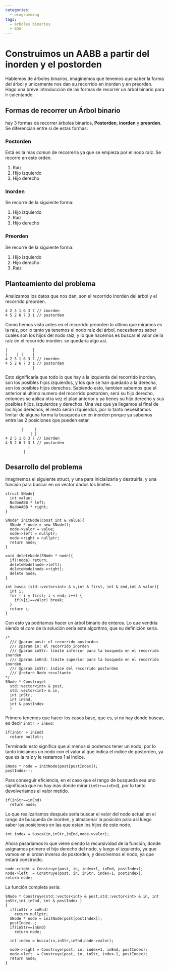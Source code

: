 ```yaml
---
categories:
  - programming
tags:
  - árboles binarios
  - EDA
---
```

# Construimos un AABB a partir del inorden y el postorden
Hablemos de árboles binarios, imaginemos que tenemos que saber la forma del árbol y unicamente nos dan su recorrido en inorden y en preorden. Hago una breve introducción de las formas de recorrer un árbol binario para ir calentando.
## Formas de recorrer un Árbol binario
hay 3 formas de recorrer árboles binarios, **Postorden**, **inorden** y **preorden**. Se diferencian entre sí de estas formas:
### Postorden
Está es la mas comun de recorrerla ya que se empieza por el nodo raíz. Se recorre en este orden.
1. Raíz
2. Hijo izquierdo
3. Hijo derecho

### Inorden
Se recorre de la siguiente forma:
1. Hijo izquierdo
2. Raíz
3. Hijo derecho

### Preorden
Se recorre de la siguiente forma:
1. Hijo izquierdo
3. Hijo derecho
2. Raíz

## Planteamiento del problema
Analizamos los datos que nos dan, son el recorrido inorden del árbol y el recorrido preorden.
```
4 2 5 1 6 3 7 // inorden
4 5 2 6 7 3 1 // postorden
```
Como hemos visto antes en el recorrido preorden lo ultimo que miramos es la raíz, por lo tanto ya tenemos el nodo raíz del árbol, necesitamos saber cuales son los hijos del nodo raiz, y lo que hacemos es buscar el valor de la raíz en el recorrido inorden. se quedaría algo así.
```
|           |
|    | |    |
4 2 5 1 6 3 7 // inorden
4 5 2 6 7 3 1 // postorden
            |
```
Esto significaría que todo lo que hay a la izquierda del recorrido inorden, son los posibles hijos izquierdos, y los que se han quedado a la derecha, son los posibles hijos derechos.
Sabiendo esto, tambíen sabemos que el anterior al ultimo numero del recorrido postorden, será su hijo derecho, entonces se aplica otra vez el plan anterior y ya tienes su hijo derecho y sus posibles hijos, izquierdos y derechos. Una vez que ya llegamos al final de los hijos derechos, el resto serán izquierdos, por lo tanto necesitamos limitar de alguna forma la busqueda en en inorden porque ya sabemos entre las 2 posiciones que pueden estar.
```
       |     |
           | |
4 2 5 1 6 3 7 // inorden
4 5 2 6 7 3 1 // postorden
          |
        |
```
## Desarrollo del problema
Imaginemos el siguiente struct, y una para inicializarla y destruirla, y una función para buscar en un vector dados los limites.
```
struct SNode{
  int value;
  NodoAABB * left;
  NodoAABB * right;
}

SNode* initNode(const int & value){
  SNode * node = new SNode();
  node->valor = value;
  node->left = nullptr;
  node->right = nullptr;
  return node;
}

void deleteNode(SNode * node){
  if(!node) return;
  deleteNode(node->left);
  deleteNode(node->right);
  delete node;
}

int busca (std::vector<int> & v,int & first, int & end,int & valor){
  int i;
  for ( i = first; i < end; i++) {
    if(v[i]==valor) break;
  }
  return i;
}
```
Con esto ya podriamos hacer un árbol binario de enteros. Lo que vendría siendo el *core* de la solución sería este algoritmo, que su definición sería.
```
/*
  /// @param post: el recorrido postorden
  /// @param in: el recorrido inorden
  /// @param inStr: límite inferior para la busqueda en el recorrido inorden
  /// @param inEnd: límite superior para la busqueda en el recorrido inorden
  /// @param inStr: índice del recorrido postorden
  /// @return Nodo resultante
*/
SNode * Construye(
  std::vector<int> & post,
  std::vector<int> & in,
  int inStr,
  int inEnd,
  int & postIndex
  )
```
Primero tenemos que hacer los casos base, que es, si no hay donde buscar, es decir `inStr > inEnd`:
```
if(inStr > inEnd)
  return nullptr;
```
Terminado esto significa que al menos si podemos tener un nodo, por lo tanto iniciamos un nodo con el valor al que indica el indice de postorden, ya que es la raíz y le restamos 1 al indice.
```
SNode * node = initNode(post[postIndex]);
postIndex--;
```
Para conseguir eficiencia, en el caso que el rango de busqueda sea uno significará que no hay más donde mirar (`inStr==inEnd`), por lo tanto devolveriamos el valor metido.
```
if(inStr==inEnd)
  return node;
```
Lo que realizariamos después sería buscar el valor del nodo actual en el rango de busqueda de inorden, y almacenar la posición para así luego saber las posiciones en las que estan los hijos de este nodo.
```
int index = busca(in,inStr,inEnd,node->valor);
```
Ahora pasariamos lo que viene siendo la recursividad de la función, donde asignamos primero el hijo derecho del nodo, y luego el izquierdo, ya que vamos en el orden inverso de postorden, y devolvemos el nodo, ya que estará construido.
```
node->right = Construye(post, in, index+1, inEnd, postIndex);
node->left  = Construye(post, in, inStr, index-1, postIndex);
return node;
```

La función completa sería:
```
SNode * Construye(std::vector<int> & post,std::vector<int> & in, int inStr,int inEnd, int & postIndex )
{
  if(inStr > inEnd)
    return nullptr;
  SNode * node = initNode(post[postIndex]);
  postIndex--;
  if(inStr==inEnd)
    return node;

  int index = busca(in,inStr,inEnd,node->valor);

  node->right = Construye(post, in, index+1, inEnd, postIndex);
  node->left  = Construye(post, in, inStr, index-1, postIndex);
  return node;
}

```
